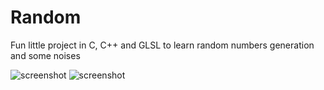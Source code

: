 # Random

Fun little project in C, C++ and GLSL to learn random numbers generation and some noises

<img title="pseudorandom number generator" alt="screenshot" src="/screenshots/prng">

<img title="voronoi noise" alt="screenshot" src="/screenshots/voronoi">